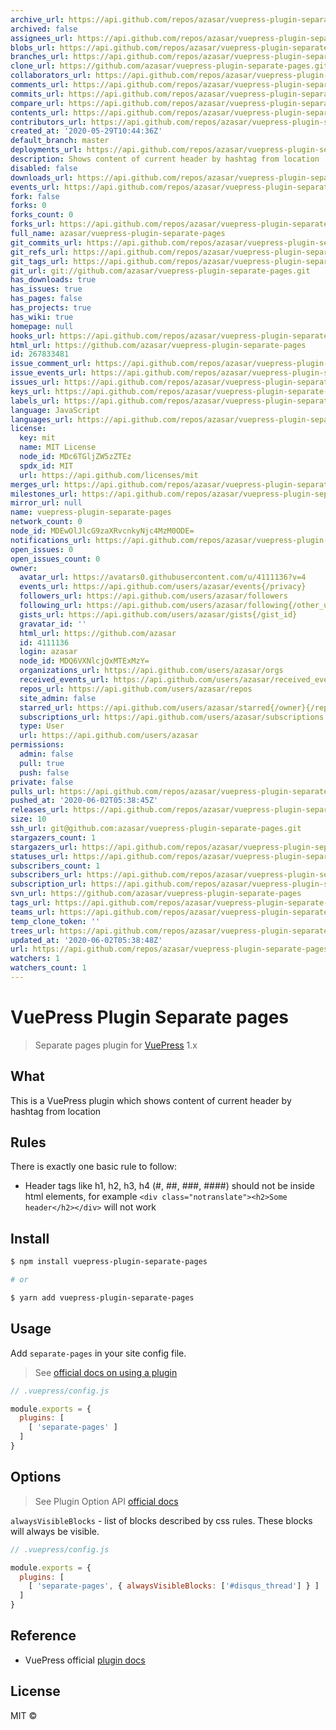 ```yaml
---
archive_url: https://api.github.com/repos/azasar/vuepress-plugin-separate-pages/{archive_format}{/ref}
archived: false
assignees_url: https://api.github.com/repos/azasar/vuepress-plugin-separate-pages/assignees{/user}
blobs_url: https://api.github.com/repos/azasar/vuepress-plugin-separate-pages/git/blobs{/sha}
branches_url: https://api.github.com/repos/azasar/vuepress-plugin-separate-pages/branches{/branch}
clone_url: https://github.com/azasar/vuepress-plugin-separate-pages.git
collaborators_url: https://api.github.com/repos/azasar/vuepress-plugin-separate-pages/collaborators{/collaborator}
comments_url: https://api.github.com/repos/azasar/vuepress-plugin-separate-pages/comments{/number}
commits_url: https://api.github.com/repos/azasar/vuepress-plugin-separate-pages/commits{/sha}
compare_url: https://api.github.com/repos/azasar/vuepress-plugin-separate-pages/compare/{base}...{head}
contents_url: https://api.github.com/repos/azasar/vuepress-plugin-separate-pages/contents/{+path}
contributors_url: https://api.github.com/repos/azasar/vuepress-plugin-separate-pages/contributors
created_at: '2020-05-29T10:44:36Z'
default_branch: master
deployments_url: https://api.github.com/repos/azasar/vuepress-plugin-separate-pages/deployments
description: Shows content of current header by hashtag from location
disabled: false
downloads_url: https://api.github.com/repos/azasar/vuepress-plugin-separate-pages/downloads
events_url: https://api.github.com/repos/azasar/vuepress-plugin-separate-pages/events
fork: false
forks: 0
forks_count: 0
forks_url: https://api.github.com/repos/azasar/vuepress-plugin-separate-pages/forks
full_name: azasar/vuepress-plugin-separate-pages
git_commits_url: https://api.github.com/repos/azasar/vuepress-plugin-separate-pages/git/commits{/sha}
git_refs_url: https://api.github.com/repos/azasar/vuepress-plugin-separate-pages/git/refs{/sha}
git_tags_url: https://api.github.com/repos/azasar/vuepress-plugin-separate-pages/git/tags{/sha}
git_url: git://github.com/azasar/vuepress-plugin-separate-pages.git
has_downloads: true
has_issues: true
has_pages: false
has_projects: true
has_wiki: true
homepage: null
hooks_url: https://api.github.com/repos/azasar/vuepress-plugin-separate-pages/hooks
html_url: https://github.com/azasar/vuepress-plugin-separate-pages
id: 267833481
issue_comment_url: https://api.github.com/repos/azasar/vuepress-plugin-separate-pages/issues/comments{/number}
issue_events_url: https://api.github.com/repos/azasar/vuepress-plugin-separate-pages/issues/events{/number}
issues_url: https://api.github.com/repos/azasar/vuepress-plugin-separate-pages/issues{/number}
keys_url: https://api.github.com/repos/azasar/vuepress-plugin-separate-pages/keys{/key_id}
labels_url: https://api.github.com/repos/azasar/vuepress-plugin-separate-pages/labels{/name}
language: JavaScript
languages_url: https://api.github.com/repos/azasar/vuepress-plugin-separate-pages/languages
license:
  key: mit
  name: MIT License
  node_id: MDc6TGljZW5zZTEz
  spdx_id: MIT
  url: https://api.github.com/licenses/mit
merges_url: https://api.github.com/repos/azasar/vuepress-plugin-separate-pages/merges
milestones_url: https://api.github.com/repos/azasar/vuepress-plugin-separate-pages/milestones{/number}
mirror_url: null
name: vuepress-plugin-separate-pages
network_count: 0
node_id: MDEwOlJlcG9zaXRvcnkyNjc4MzM0ODE=
notifications_url: https://api.github.com/repos/azasar/vuepress-plugin-separate-pages/notifications{?since,all,participating}
open_issues: 0
open_issues_count: 0
owner:
  avatar_url: https://avatars0.githubusercontent.com/u/4111136?v=4
  events_url: https://api.github.com/users/azasar/events{/privacy}
  followers_url: https://api.github.com/users/azasar/followers
  following_url: https://api.github.com/users/azasar/following{/other_user}
  gists_url: https://api.github.com/users/azasar/gists{/gist_id}
  gravatar_id: ''
  html_url: https://github.com/azasar
  id: 4111136
  login: azasar
  node_id: MDQ6VXNlcjQxMTExMzY=
  organizations_url: https://api.github.com/users/azasar/orgs
  received_events_url: https://api.github.com/users/azasar/received_events
  repos_url: https://api.github.com/users/azasar/repos
  site_admin: false
  starred_url: https://api.github.com/users/azasar/starred{/owner}{/repo}
  subscriptions_url: https://api.github.com/users/azasar/subscriptions
  type: User
  url: https://api.github.com/users/azasar
permissions:
  admin: false
  pull: true
  push: false
private: false
pulls_url: https://api.github.com/repos/azasar/vuepress-plugin-separate-pages/pulls{/number}
pushed_at: '2020-06-02T05:38:45Z'
releases_url: https://api.github.com/repos/azasar/vuepress-plugin-separate-pages/releases{/id}
size: 10
ssh_url: git@github.com:azasar/vuepress-plugin-separate-pages.git
stargazers_count: 1
stargazers_url: https://api.github.com/repos/azasar/vuepress-plugin-separate-pages/stargazers
statuses_url: https://api.github.com/repos/azasar/vuepress-plugin-separate-pages/statuses/{sha}
subscribers_count: 1
subscribers_url: https://api.github.com/repos/azasar/vuepress-plugin-separate-pages/subscribers
subscription_url: https://api.github.com/repos/azasar/vuepress-plugin-separate-pages/subscription
svn_url: https://github.com/azasar/vuepress-plugin-separate-pages
tags_url: https://api.github.com/repos/azasar/vuepress-plugin-separate-pages/tags
teams_url: https://api.github.com/repos/azasar/vuepress-plugin-separate-pages/teams
temp_clone_token: ''
trees_url: https://api.github.com/repos/azasar/vuepress-plugin-separate-pages/git/trees{/sha}
updated_at: '2020-06-02T05:38:48Z'
url: https://api.github.com/repos/azasar/vuepress-plugin-separate-pages
watchers: 1
watchers_count: 1
---
```


# VuePress Plugin Separate pages

> Separate pages plugin for [VuePress](https://vuepress.vuejs.org/) 1.x

## What

This is a VuePress plugin which shows content of current header by hashtag from location


## Rules
There is exactly one basic rule to follow:  
* Header tags like h1, h2, h3, h4 (#, ##, ###, ####) should not be inside html elements, for example `<div class="notranslate"><h2>Some header</h2></div>` will not work

## Install
```sh
$ npm install vuepress-plugin-separate-pages

# or

$ yarn add vuepress-plugin-separate-pages
```

## Usage
Add `separate-pages` in your site config file.
> See [official docs on using a plugin](https://vuepress.vuejs.org/plugin/using-a-plugin.html)

```js
// .vuepress/config.js

module.exports = {
  plugins: [
    [ 'separate-pages' ]
  ]
}
```

## Options
> See Plugin Option API [official docs](https://vuepress.vuejs.org/plugin/option-api.html)

`alwaysVisibleBlocks` - list of blocks described by css rules. These blocks will always be visible. 

```js
// .vuepress/config.js

module.exports = {
  plugins: [
    [ 'separate-pages', { alwaysVisibleBlocks: ['#disqus_thread'] } ]
  ]
}
```

## Reference
- VuePress official [plugin docs](https://vuepress.vuejs.org/plugin/)

## License
MIT ©